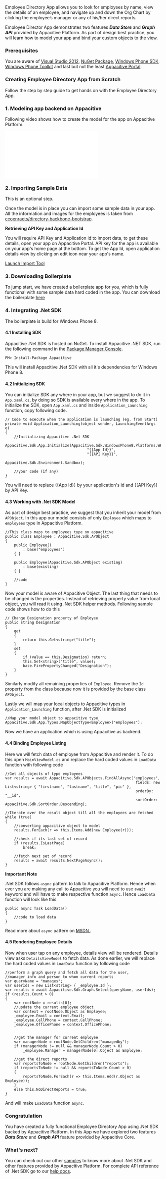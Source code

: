 ﻿Employee Directory App allows you to look for employees by name, view the details of an employee, and navigate up and down the Org Chart by clicking the employee’s manager or any of his/her direct reports.

Employee Director App demonstrates two features ***Data Store*** and ***Graph API*** provided by Appacitive Platform. As part of design best practice, you will learn how to model your app and bind your custom objects to the view.

### Prerequisites

You are aware of <a target="_blank" href="http://www.visualstudio.com/">Visual Studio 2012</a>, <a target="_blank" href="http://www.nuget.org/">NuGet Package</a>, <a target="_blank" href="https://dev.windowsphone.com/en-us/downloadsdk">Windows Phone SDK</a>, <a target="_blank" href="http://phone.codeplex.com/"> Windows Phone Toolkit</a> and last but not the least <a target="_blank" href="https://portal.appacitive.com/">Appacitive Portal</a>.


### Creating Employee Directory App from Scratch

Follow the step by step guide to get hands on with the Employee Directory App.

### 1. Modeling app backend on Appacitive

Following video shows how to create the model for the app on Appacitive Platform.

<iframe src="//player.vimeo.com/video/89849527?byline=0&amp;portrait=0" frameborder="0" webkitallowfullscreen mozallowfullscreen allowfullscreen></iframe>



### 2. Importing Sample Data

<div class="muted">This is an optional step.</div>

Once the model is in place you can import some sample data in your app. All the information and images for the employees is taken from <a target="_blank" href="https://github.com/ccoenraets/directory-backbone-bootstrap">ccoenraets/directory-backbone-bootstrap<span class="plxs glyphicon glyphicon-share-alt"></span></a>.

**Retrieving API Key and Application Id**

You will require API Key and Application Id to import data, to get these details, open your app on Appacitive Portal. API key for the app is available on your app's home page at the bottom. To get the App Id, open application details view by clicking on edit icon near your app's name.

<a id="aImportTool" data-js="employee-import" class="btn btn-state btn-primary" href="javascript:void('0')">Launch Import Tool</a>


### 3. Downloading Boilerplate

To jump start, we have created a boilerplate app for you, which is fully functional with some sample data hard coded in the app. You can download the boilerplate <a title="Download boilerplate" href="https://github.com/apalsapure/wp-employeedirectory/archive/boilerplate.zip">here</a>



### 4. Integrating .Net SDK

The boilerplate is build for Windows Phone 8.


#### 4.1 Installing SDK

Appacitive .Net SDK is hosted on NuGet. To install Appacitive .NET SDK, run the following command in the <a href="http://docs.nuget.org/docs/start-here/using-the-package-manager-console" targe="_blank">Package Manager Console</a>.

	PM> Install-Package Appacitive

This will install Appacitive .Net SDK with all it's dependencies for Windows Phone 8.


#### 4.2 Initializing SDK

You can initialize SDK any where in your app, but we suggest to do it in `App.xaml.cs`, by doing so SDK is available every where in the app. To initialize the SDK, open `App.xaml.cs` and inside `Application_Launching` function, copy following code.

	// Code to execute when the application is launching (eg, from Start)
	private void Application_Launching(object sender, LaunchingEventArgs e)
    {
    	//Initializing Appacitive .Net SDK
        Appacitive.Sdk.App.Initialize(Appacitive.Sdk.WindowsPhone8.Platforms.WP8, 
                                         "{{App Id}}", 
                                         "{{API Key}}", 
                                         Appacitive.Sdk.Environment.Sandbox);

        //your code (if any)
    }

You will need to replace {{App Id}} by your application's id and {{API Key}} by API Key.


#### 4.3 Working with .Net SDK Model

As part of design best practice, we suggest that you inherit your model from `APObject`. In this app our model consists of only `Employee` which maps to `employees` type in Appacitive Platform.

	//This class maps to employees type on appacitive
	public class Employee : Appacitive.Sdk.APObject
    {
        public Employee()
            : base("employees")
        { }

    	public Employee(Appacitive.Sdk.APObject existing)
            : base(existing)
        { }

    	//code
    }

Now your model is aware of Appacitive Object. The last thing that needs to be changed is the properties. Instead of retrieving property value from local object, you will read it using .Net SDK helper methods. Following sample code shows how to do this
	
	// Change Designation property of Employee
	public string Designation
    {
        get
        {
            return this.Get<string>("title");
        }
        set
        {
            if (value == this.Designation) return;
            this.Set<string>("title", value);
            base.FirePropertyChanged("Designation");
        }
    }

Similarly modify all remaining properties of `Employee`. Remove the `Id` property from the class because now it is provided by the base class `APObject`.

Lastly we will map your local objects to Appacitive types in `Application_Launching` function, after .Net SDK is initialized

    //Map your model object to appacitive type
    Appacitive.Sdk.App.Types.MapObjectType<Employee>("employees");

Now we have an application which is using Appacitive as backend. 


#### 4.4 Binding Employee Listing

Here we will fetch data of employee from Appacitive and render it. To do this open `MainViewModel.cs` and replace the hard coded values in `LoadData` function with following code

	//Get all objects of type employees
    var results = await Appacitive.Sdk.APObjects.FindAllAsync("employees",
                                                               fields: new List<string> { "firstname", "lastname", "title", "pic" },
                                                               orderBy: "__id",
                                                               sortOrder: Appacitive.Sdk.SortOrder.Descending);

    //Iterate over the result object till all the employees are fetched
    while (true)
    {
        //converting appacitive object to model
        results.ForEach(r => this.Items.Add(new Employee(r)));

        //check if its last set of record
        if (results.IsLastPage)
            break;

        //fetch next set of record
        results = await results.NextPageAsync();
    }


<p class="mbs mtl"><strong>Important Note</strong></p>

.Net SDK follows `async` pattern to talk to Appacitive Platform. Hence when ever you are making any call to Appacitive you will need to use `await` keyword and will have to make respective function `async`. Hence `LoadData` function will look like this

	public async Task LoadData()
	{
		//code to load data
	}

Read more about `async` pattern on <a target="_blank" href="http://msdn.microsoft.com/en-us/library/jj152938(v=vs.110).aspx" >MSDN <span class="plxs glyphicon glyphicon-share-alt"></span></a>.



#### 4.5 Rendering Employee Details

Now when user tap on any employee, details view will be rendered. Details view asks `DetailsViewModel` to fetch data. As done earlier, we will replace the hard coded values in `LoadData` function by following code

	//perform a graph query and fetch all data for the user, 
    //manager info and person to whom current reports
    var queryName = "manages";
    var userIds = new List<string> { _employee.Id };
    var results = await Appacitive.Sdk.Graph.Select(queryName, userIds);
    if (results.Count > 0)
    {
        var rootNode = results[0];
        //update the current employee object
        var context = rootNode.Object as Employee;
        _employee.Email = context.Email;
        _employee.CellPhone = context.CellPhone;
        _employee.OfficePhone = context.OfficePhone;


        //get the manager for current employee
        var managerNode = rootNode.GetChildren("managedby");
        if (managerNode != null && managerNode.Count > 0)
            _employee.Manager = managerNode[0].Object as Employee;

        //get the direct reports
        var reportsToNode = rootNode.GetChildren("reports");
        if (reportsToNode != null && reportsToNode.Count > 0)
        {
            reportsToNode.ForEach(r => this.Items.Add(r.Object as Employee));
        }
        else this.NoDirectReports = true;
    }

And will make `LoadData` function `async`.

### Congratulation

You have created a fully functional Employee Directory App using .Net SDK backed by Appacitive Platform. In this App we have explored two features ***Data Store*** and ***Graph API*** feature provided by Appacitive Core.

### What's next?
You can check out our other <a title="All Samples based on Appacitive .Net SDK" href="../">samples</a> to know more about .Net SDK and other features provided by Appacitive Platform. For complete API reference of .Net SDK go to our <a target="_blank" title="http://help.appacitive.com" href="http://help.appacitive.com/v1.0/#dotnet">help docs<span class="plxs glyphicon glyphicon-share-alt"></span></a>.